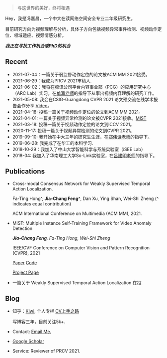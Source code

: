 
> 与这世界的美好，终将相遇

Hey，我是冯嘉昌，一个中大在读网络空间安全专业二年级研究生。

目前研究方向为视频理解与分析，具体子方向包括视频异常事件检测、视频动作定位、领域适应、视频情感分析。

***我正在寻找工作机会或PhD的机会***

## Recent
- 2021-07-04：一篇关于弱监督动作定位的论文被ACM MM 2021接受。
- 2021-06-29：我成为PRCV 2021审稿人.
- 2021-06-02：我将在腾讯公司平台内容事业部（PCG）的应用研究中心（ARC Lab）实习，在[单瀛老师](https://scholar.google.com/citations?user=4oXBp9UAAAAJ&hl=zh-CN&oi=ao)的指导下从事出视频内容理解的研究工作。
- 2021-05-08: 我会在CSIG-Guangdong CVPR 2021 论文预交流在线学术报告会作分享 [Video](https://www.bilibili.com/video/BV1DN411o7xp?p=11)。
- 2021-04-18: 投稿一篇关于视频动作定位的论文到ACM MM 2021。
- 2021-04-01: 一篇关于视频异常检测的论文被CVPR 2021接收。[MIST](https://arxiv.org/abs/2104.01633)
- 2021-03-18: 投稿一篇关于视频动作定位的论文到ICCV 2021。
- 2020-11-17: 投稿一篇关于视频异常检测的论文到CVPR 2021。
- 2019-09-10: 我开始在中大三年的研究生生涯，在[郑伟诗老师](https://scholar.google.com/citations?user=AwqDDGoAAAAJ&hl=zh-CN&oi=ao)的指导下。
- 2019-06-28: 我完成了在华工的本科学习.
- 2018-10-29：我加入了中山大学智能科学与系统实验室（iSEE Lab）
- 2018-04: 我加入了华南理工大学So-Link实验室，在[吕建明老师](https://scholar.google.com/citations?user=nnY3bxgAAAAJ&hl=zh-CN&oi=ao)的指导下。

## Publications
- Cross-modal Consensus Network for Weakly Supervised Temporal Action Localization.

  Fa-Ting Hong^, **Jia-Chang Feng^**, Dan Xu, Ying Shan, Wei-Shi Zheng (^ indicates equal contribution)
  
  ACM International Conference on Multimedia (ACM MM), 2021.

- MIST: Multiple Instance Self-Training Framework for Video Anomaly Detection

  _**Jia-Chang Feng**, Fa-Ting Hong, Wei-Shi Zheng_
  
  IEEE/CVF Conference on Computer Vision and Pattern Recognition (CVPR), 2021
  
    [Paper](https://arxiv.org/abs/2104.01633) [Code](https://github.com/fjchange/MIST_VAD)
    
    [Project Page](https://kiwi-fung.win/2021/04/28/MIST/)
    
- 一篇关于 Weakly Supervised Temporal Action Localization 在投.    

## Blog
- 知乎：[Kiwi](https://www.zhihu.com/people/feng-jia-chang), 个人专栏 [CV上手之路](https://www.zhihu.com/column/cv-newcomers)
  
  写博客三年，目前关注5k+.

- Contact: [Email Me.](fjchange@hotmail.com)
- [Google Scholar](https://scholar.google.com/citations?user=C-tYVeQAAAAJ&hl=zh-CN&oi=ao)
- Service: Reviewer of PRCV 2021.
